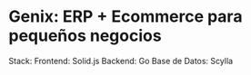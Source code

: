 # Genix: ERP + Ecommerce para pequeños negocios

Stack:
Frontend: Solid.js
Backend: Go
Base de Datos: Scylla
